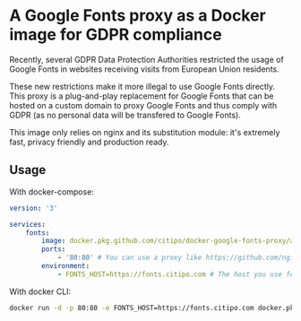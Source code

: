 # A Google Fonts proxy as a Docker image for GDPR compliance

Recently, several GDPR Data Protection Authorities restricted the usage of Google Fonts in websites
receiving visits from European Union residents.

These new restrictions make it more illegal to use Google Fonts directly. This proxy is a plug-and-play
replacement for Google Fonts that can be hosted on a custom domain to proxy Google Fonts and thus comply
with GDPR (as no personal data will be transfered to Google Fonts).

This image only relies on nginx and its substitution module: it's extremely fast, privacy friendly and 
production ready.

## Usage

With docker-compose:

```yaml
version: '3'

services:
    fonts:
        image: docker.pkg.github.com/citipo/docker-google-fonts-proxy/alpine
        ports:
            - '80:80' # You can use a proxy like https://github.com/nginx-proxy/nginx-proxy to provide SSL
        environment:
            - FONTS_HOST=https://fonts.citipo.com # The host you use for fonts, to replace in Google Fonts files
```

With docker CLI:

```bash
docker run -d -p 80:80 -e FONTS_HOST=https://fonts.citipo.com docker.pkg.github.com/citipo/docker-google-fonts-proxy/alpine
```
